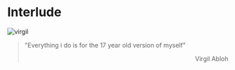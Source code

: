 # Interlude

![virgil](https://cdn.discordapp.com/attachments/633947157673672714/1066680968200589312/virgil.png)

>"Everything i do is for the 17 year old version of myself"<div style="text-align: right"> Virgil Abloh </div>
